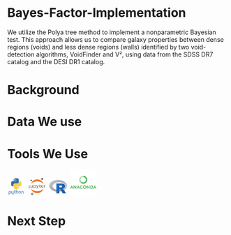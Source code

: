 # Bayes-Factor-Implementation
We utilize the Polya tree method to implement a nonparametric Bayesian test. This approach allows us to compare galaxy properties between dense regions (voids) and less dense regions (walls) identified by two void-detection algorithms, VoidFinder and V², using data from the SDSS DR7 catalog and the DESI DR1 catalog.

# Background

# Data We use


# Tools We Use

<div>
  <img src="https://github.com/devicons/devicon/blob/master/icons/python/python-original-wordmark.svg" title="Python" alt="Python" width="40" height="40"/>&nbsp;
  <img src="https://github.com/devicons/devicon/blob/master/icons/jupyter/jupyter-original-wordmark.svg" title="Jupyter" alt="Jupyter" width="40" height="40"/>&nbsp;
  <img src="https://github.com/devicons/devicon/blob/master/icons/r/r-original.svg" title="R" alt="R" width="40" height="40"/>&nbsp;
  <img src="https://github.com/devicons/devicon/blob/master/icons/anaconda/anaconda-original-wordmark.svg" title="Java" alt="Java" width="60" height="60"/>&nbsp;
</div>

# Next Step

